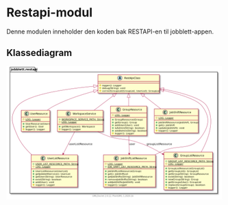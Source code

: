 # Restapi-modul
Denne modulen inneholder den koden bak RESTAPI-en til jobblett-appen.

## Klassediagram
![Klassediagram av restapi-modulen](/jobblett/pictures/restapi_class_diagram.png)

